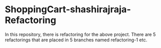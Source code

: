 # ShoppingCart-shashirajraja-Refactoring

In this repository, there is refactoring for the above project.
There are 5 refactorings that are placed in 5 branches named refactoring-1 etc.
